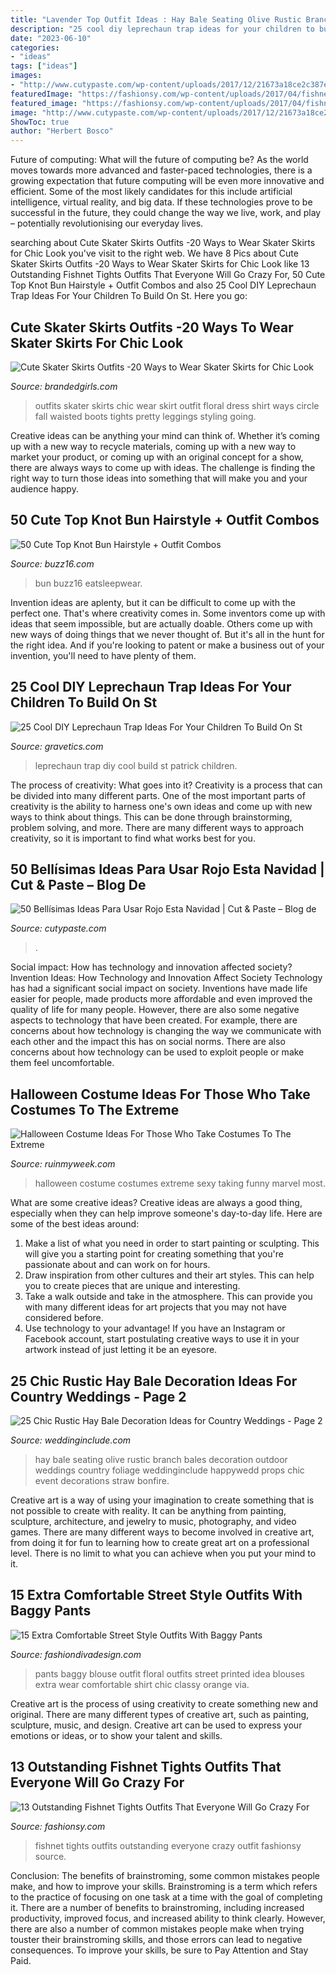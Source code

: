 ```yaml
---
title: "Lavender Top Outfit Ideas : Hay Bale Seating Olive Rustic Branch Bales Decoration Outdoor Weddings Country Foliage Weddinginclude Happywedd Props Chic Event Decorations Straw Bonfire"
description: "25 cool diy leprechaun trap ideas for your children to build on st"
date: "2023-06-10"
categories:
- "ideas"
tags: ["ideas"]
images:
- "http://www.cutypaste.com/wp-content/uploads/2017/12/21673a18ce2c387e6fab8d8c23772008.jpg"
featuredImage: "https://fashionsy.com/wp-content/uploads/2017/04/fishnet-tights-outfit-9.jpg"
featured_image: "https://fashionsy.com/wp-content/uploads/2017/04/fishnet-tights-outfit-9.jpg"
image: "http://www.cutypaste.com/wp-content/uploads/2017/12/21673a18ce2c387e6fab8d8c23772008.jpg"
ShowToc: true
author: "Herbert Bosco"
---
```



Future of computing: What will the future of computing be?
As the world moves towards more advanced and faster-paced technologies, there is a growing expectation that future computing will be even more innovative and efficient. Some of the most likely candidates for this include artificial intelligence, virtual reality, and big data. If these technologies prove to be successful in the future, they could change the way we live, work, and play – potentially revolutionising our everyday lives.

	

		
searching about Cute Skater Skirts Outfits -20 Ways to Wear Skater Skirts for Chic Look you've visit to the right web. We have 8 Pics about Cute Skater Skirts Outfits -20 Ways to Wear Skater Skirts for Chic Look like 13 Outstanding Fishnet Tights Outfits That Everyone Will Go Crazy For, 50 Cute Top Knot Bun Hairstyle + Outfit Combos and also 25 Cool DIY Leprechaun Trap Ideas For Your Children To Build On St. Here you go:
		
    
## Cute Skater Skirts Outfits -20 Ways To Wear Skater Skirts For Chic Look

<img loading=lazy src="http://www.brandedgirls.com/wp-content/uploads/2015/08/b4a7bdd2d5de5d6afbfb6386037559b0-686x1024.jpg" onerror="this.onerror=null;this.src='https://tse3.mm.bing.net/th?id=OIP.s9qq-PQ6_XM8myEWkRbEjwHaLD&amp;pid=15.1';" alt="Cute Skater Skirts Outfits -20 Ways to Wear Skater Skirts for Chic Look">

_Source: brandedgirls.com_

>outfits skater skirts chic wear skirt outfit floral dress shirt ways circle fall waisted boots tights pretty leggings styling going. 

	

Creative ideas can be anything your mind can think of. Whether it’s coming up with a new way to recycle materials, coming up with a new way to market your product, or coming up with an original concept for a show, there are always ways to come up with ideas. The challenge is finding the right way to turn those ideas into something that will make you and your audience happy.

    
## 50 Cute Top Knot Bun Hairstyle + Outfit Combos

<img loading=lazy src="https://buzz16.com/wp-content/uploads/2015/05/50-Cute-Top-Knot-Bun-Hairstyle-Outfit-Combos0061.png" onerror="this.onerror=null;this.src='https://tse4.mm.bing.net/th?id=OIP.zoMV9EZp2mQq5WFJbk0sCgHaK_&amp;pid=15.1';" alt="50 Cute Top Knot Bun Hairstyle + Outfit Combos">

_Source: buzz16.com_

>bun buzz16 eatsleepwear. 

	

Invention ideas are aplenty, but it can be difficult to come up with the perfect one. That's where creativity comes in. Some inventors come up with ideas that seem impossible, but are actually doable. Others come up with new ways of doing things that we never thought of. But it's all in the hunt for the right idea. And if you're looking to patent or make a business out of your invention, you'll need to have plenty of them.

    
## 25 Cool DIY Leprechaun Trap Ideas For Your Children To Build On St

<img loading=lazy src="https://www.gravetics.com/wp-content/uploads/2017/08/Cool-DIY-Leprechaun-Trap-Ideas.jpg" onerror="this.onerror=null;this.src='https://tse1.mm.bing.net/th?id=OIP.qnJlA0Ut1-3iTaTM4vKmKgAAAA&amp;pid=15.1';" alt="25 Cool DIY Leprechaun Trap Ideas For Your Children To Build On St">

_Source: gravetics.com_

>leprechaun trap diy cool build st patrick children. 

	

The process of creativity: What goes into it?
Creativity is a process that can be divided into many different parts. One of the most important parts of creativity is the ability to harness one's own ideas and come up with new ways to think about things. This can be done through brainstorming, problem solving, and more. There are many different ways to approach creativity, so it is important to find what works best for you.

    
## 50 Bellísimas Ideas Para Usar Rojo Esta Navidad | Cut &amp; Paste – Blog De

<img loading=lazy src="http://www.cutypaste.com/wp-content/uploads/2017/12/21673a18ce2c387e6fab8d8c23772008.jpg" onerror="this.onerror=null;this.src='https://tse3.mm.bing.net/th?id=OIP.bA4LHh54ljarwIG4YzlFEwHaLH&amp;pid=15.1';" alt="50 Bellísimas Ideas Para Usar Rojo Esta Navidad | Cut &amp; Paste – Blog de">

_Source: cutypaste.com_

>. 

	

Social impact: How has technology and innovation affected society?
Invention Ideas: How Technology and Innovation Affect Society
Technology has had a significant social impact on society. Inventions have made life easier for people, made products more affordable and even improved the quality of life for many people. However, there are also some negative aspects to technology that have been created. For example, there are concerns about how technology is changing the way we communicate with each other and the impact this has on social norms. There are also concerns about how technology can be used to exploit people or make them feel uncomfortable.

    
## Halloween Costume Ideas For Those Who Take Costumes To The Extreme

<img loading=lazy src="https://ruinmyweek.com/wp-content/uploads/2019/09/tk-halloween-costume-ideas-for-people-who-like-taking-their-costumes-to-the-extreme-21.jpg" onerror="this.onerror=null;this.src='https://tse4.mm.bing.net/th?id=OIP.tWa7Xx9GKxXy-Kq5Z4VnYAHaJ4&amp;pid=15.1';" alt="Halloween Costume Ideas For Those Who Take Costumes To The Extreme">

_Source: ruinmyweek.com_

>halloween costume costumes extreme sexy taking funny marvel most. 

	

What are some creative ideas?
Creative ideas are always a good thing, especially when they can help improve someone's day-to-day life. Here are some of the best ideas around: 
1. Make a list of what you need in order to start painting or sculpting. This will give you a starting point for creating something that you're passionate about and can work on for hours. 
2. Draw inspiration from other cultures and their art styles. This can help you to create pieces that are unique and interesting. 
3. Take a walk outside and take in the atmosphere. This can provide you with many different ideas for art projects that you may not have considered before. 
4. Use technology to your advantage! If you have an Instagram or Facebook account, start postulating creative ways to use it in your artwork instead of just letting it be an eyesore.

    
## 25 Chic Rustic Hay Bale Decoration Ideas For Country Weddings - Page 2

<img loading=lazy src="https://www.weddinginclude.com/wp-content/uploads/2017/05/Hay-Bale-Seating-Olive-Branch-Foliage.jpg" onerror="this.onerror=null;this.src='https://tse1.mm.bing.net/th?id=OIP.Jlsm1aSLBcpucw6fB9cXXQHaLH&amp;pid=15.1';" alt="25 Chic Rustic Hay Bale Decoration Ideas for Country Weddings - Page 2">

_Source: weddinginclude.com_

>hay bale seating olive rustic branch bales decoration outdoor weddings country foliage weddinginclude happywedd props chic event decorations straw bonfire. 

	

Creative art is a way of using your imagination to create something that is not possible to create with reality. It can be anything from painting, sculpture, architecture, and jewelry to music, photography, and video games. There are many different ways to become involved in creative art, from doing it for fun to learning how to create great art on a professional level. There is no limit to what you can achieve when you put your mind to it.

    
## 15 Extra Comfortable Street Style Outfits With Baggy Pants

<img loading=lazy src="http://www.fashiondivadesign.com/wp-content/uploads/2014/07/capa-de-ozono-negro-sheinside-taconeslook-main-single.jpg" onerror="this.onerror=null;this.src='https://tse4.mm.bing.net/th?id=OIP.L8Hud_GXI9B5xaxKfnDu3wHaK2&amp;pid=15.1';" alt="15 Extra Comfortable Street Style Outfits With Baggy Pants">

_Source: fashiondivadesign.com_

>pants baggy blouse outfit floral outfits street printed idea blouses extra wear comfortable shirt chic classy orange via. 

	

Creative art is the process of using creativity to create something new and original. There are many different types of creative art, such as painting, sculpture, music, and design. Creative art can be used to express your emotions or ideas, or to show your talent and skills.

    
## 13 Outstanding Fishnet Tights Outfits That Everyone Will Go Crazy For

<img loading=lazy src="https://fashionsy.com/wp-content/uploads/2017/04/fishnet-tights-outfit-9.jpg" onerror="this.onerror=null;this.src='https://tse4.mm.bing.net/th?id=OIP.RgycNxCuL3mWfvCtnxbaRgHaLF&amp;pid=15.1';" alt="13 Outstanding Fishnet Tights Outfits That Everyone Will Go Crazy For">

_Source: fashionsy.com_

>fishnet tights outfits outstanding everyone crazy outfit fashionsy source. 

	

Conclusion: The benefits of brainstroming, some common mistakes people make, and how to improve your skills.
Brainstroming is a term which refers to the practice of focusing on one task at a time with the goal of completing it. There are a number of benefits to brainstroming, including increased productivity, improved focus, and increased ability to think clearly. However, there are also a number of common mistakes people make when trying touster their brainstroming skills, and those errors can lead to negative consequences. To improve your skills, be sure to Pay Attention and Stay Paid.

